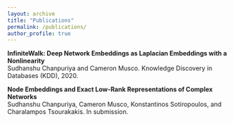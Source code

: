 ```yaml
---
layout: archive
title: "Publications"
permalink: /publications/
author_profile: true
---
```


**InfiniteWalk: Deep Network Embeddings as Laplacian Embeddings with a Nonlinearity**  
Sudhanshu Chanpuriya and Cameron Musco. Knowledge Discovery in Databases (KDD), 2020.

**Node Embeddings and Exact Low-Rank Representations of Complex Networks**  
Sudhanshu Chanpuriya, Cameron Musco, Konstantinos Sotiropoulos, and Charalampos Tsourakakis. In submission.

<!---
{% if author.googlescholar %}
  You can also find my articles on <u><a href="{{author.googlescholar}}">my Google Scholar profile</a>.</u>
{% endif %}

{% include base_path %}

{% for post in site.publications reversed %}
  {% include archive-single.html %}
{% endfor %}
-->
